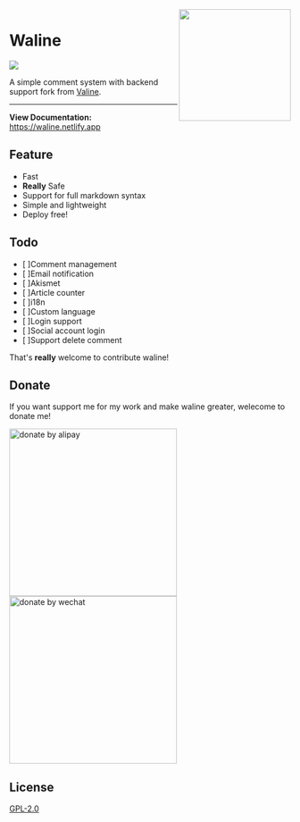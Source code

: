 
<img src="https://p5.ssl.qhimg.com/t01ec54674f5912eea9.png" width='200' align="right" />

# Waline

![](https://img.shields.io/npm/v/@waline/client?color=blue&logo=npm&style=flat-square)   

A simple comment system with backend support fork from [Valine](https://valine.js.org). 

------------------------------

**View Documentation:** <https://waline.netlify.app>

## Feature

- Fast
- **Really** Safe
- Support for full markdown syntax
- Simple and lightweight
- Deploy free!


## Todo

- [ ]Comment management
- [ ]Email notification
- [ ]Akismet 
- [ ]Article counter
- [ ]i18n
- [ ]Custom language
- [ ]Login support
- [ ]Social account login
- [ ]Support delete comment

That's **really** welcome to contribute waline!

## Donate

If you want support me for my work and make waline greater, welecome to donate me!

<div class="donate-qrcode">
<img width="300" src="https://p5.ssl.qhimg.com/t013f422b5b319becbb.png" alt="donate by alipay" /> <img width="300" src="https://p4.ssl.qhimg.com/t0142965a40989b8d7a.png" alt="donate by wechat" />
</div>

## License
[GPL-2.0](https://github.com/lizheming/Waline/blob/master/LICENSE)


